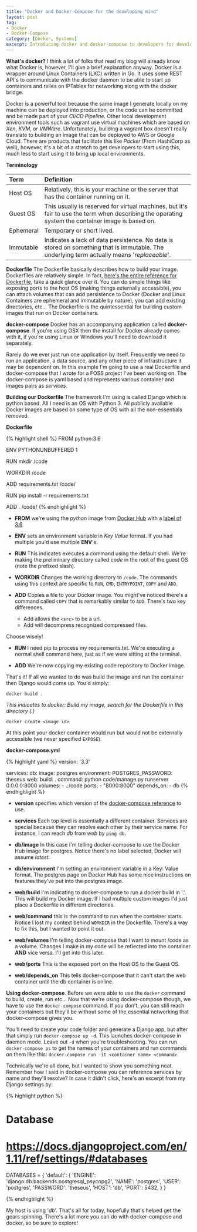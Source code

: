 ```yaml
---
title: "Docker and Docker-Compose for the developing mind"
layout: post
tag:
- Docker
- Docker-Compose
category: [Docker, Systems]
excerpt: Introducing docker and docker-compose to developers for developing powerful local development environments and easy to deploy production environments.
---
```


**What's docker?**
I think a lot of folks that read my blog will already know what Docker is, however, I'll give a brief explanation anyway. Docker is a wrapper around Linux Containers (LXC) written in Go. It uses some REST API's to communicate with the docker daemon to be able to start up containers and relies on IPTables for networking along with the docker bridge.

Docker is a powerful tool because the same image I generate locally on my machine can be deployed into production, or the code can be committed and be made part of your _CI/CD Pipeline_. Other local development environment tools such as vagrant use virtual machines which are based on _Xen_, _KVM_, or _VMWare_. Unfortunately, building a vagrant box doesn't really translate to building an image that can be deployed to AWS or Google Cloud. There are products that facilitate this like _Packer_ (From HashiCorp as well), however, it's a bit of a stretch to get developers to start using this, much less to start using it to bring up local environments.

**Terminology**

| Term | Definition |
|:---|:---|
| Host OS | Relatively, this is your machine or the server that has the container running on it. |
| Guest OS | This usually is reserved for virtual machines, but it's fair to use the term when describing the operating system the container image is based on.|
| Ephemeral | Temporary or short lived. |
| Immutable | Indicates a lack of data persistence. No data is stored on something that is immutable. The underlying term actually means '_replaceable_'. |

**Dockerfile**
The Dockerfile basically describes how to build your image. Dockerfiles are relatively simple. In fact, [here's the entire reference for Dockerfile](https://docs.docker.com/engine/reference/builder/), take a quick glance over it. You can do simple things like exposing ports to the host OS (making things externally accessible), you can attach volumes that can add persistence to Docker (Docker and Linux Containers are ephemeral and immutable by nature), you can add existing directories, etc... The Dockerfile is the quintessential for building custom images that run on Docker containers.

**docker-compose**
Docker has an accompanying application called **docker-compose**. If you're using OSX then the install for Docker already comes with it, if you're using Linux or Windows you'll need to download it separately.

Rarely do we ever just run one application by itself. Frequently we need to run an application, a data source, and any other piece of infrastructure it may be dependent on. In this example I'm going to use a real Dockerfile and docker-compose that I wrote for a FOSS project I've been working on. The docker-compose is yaml based and represents various container and images pairs as _services_.

**Building our Dockerfile**
The framework I'm using is called Django which is python based. All I need is an OS with Python 3. All publicly available Docker images are based on some type of OS with all the non-essentials removed.

**Dockerfile**

{% highlight shell %}
FROM python:3.6

ENV PYTHONUNBUFFERED 1

RUN mkdir /code

WORKDIR /code

ADD requirements.txt /code/

RUN pip install -r requirements.txt

ADD . /code/
{% endhighlight %}

* **FROM** we're using the _python_ image from [Docker Hub](https://hub.docker.com) with a [label of 3.6](https://hub.docker.com/_/python/).

* **ENV** sets an environment variable in _Key Value_ format. If you had multiple you'd use multiple **ENV**'s.

* **RUN** This indicates executes a command using the default shell. We're making the preliminary directory called _code_ in the root of the guest OS (note the prefixed slash).

* **WORKDIR** Changes the working directory to `/code`. The commands using this context are specific to `RUN`, `CMD`, `ENTRYPOINT`, `COPY` and `ADD`.

*  **ADD** Copies a file to your Docker image. You might've noticed there's a command called `COPY` that is remarkably similar to `ADD`. There's two key differences.

   * Add allows the `<src>` to be a url.
   * Add will decompress recognized compressed files.

Choose wisely!

* **RUN** I need pip to process my requirements.txt. We're executing a normal shell command here, just as if we were sitting at the terminal.

* **ADD** We're now copying my existing code repository to Docker image.

That's it! If all we wanted to do was build the image and run the container then Django would come up. You'd simply:

`docker build .`

_This indicates to docker: Build my image, search for the Dockerfile in this directory (.)_

`docker create <image id>`

At this point your docker container would run but would not be externally accessible (we never specified `EXPOSE`).

**docker-compose.yml**

{% highlight yaml %}
version: '3.3'

services:
  db:
    image: postgres
    environment:
      POSTGRES_PASSWORD: theseus
  web:
    build: .
    command: python code/manage.py runserver 0.0.0.0:8000
    volumes:
      - .:/code
    ports:
      - "8000:8000"
    depends_on:
      - db
{% endhighlight %}

* **version** specifies which version of the [docker-compose reference](https://docs.docker.com/compose/compose-file/) to use.

* **services** Each top level is essentially a different container. Services are special because they can resolve each other by their service name. For instance, I can reach _db_ from _web_ by `ping db`.

* **db/image** In this case I'm telling docker-compose to use the Docker Hub image for postgres. Notice there's no label selected, Docker will assume _latest_.

* **db/environment** I'm setting an environment variable in a Key: Value format. The postgres page on Docker Hub has some nice instructions on features they've put into the postgres image.

* **web/build** I'm indicating to docker-compose to run a docker build in '.'. This will build my Docker image. If I had multiple custom images I'd just place a Dockerfile in different directories.

* **web/command** this is the command to run when the container starts. Notice I lost my context behind `WORKDIR` in the Dockerfile. There's a way to fix this, but I wanted to point it out.

* **web/volumes** I'm telling docker-compose that I want to mount /code as a volume. Changes I make in my code will be reflected into the container **AND** vice versa. I'll get into this later.

* **web/ports** This is the exposed port on the Host OS to the Guest OS.

* **web/depends_on** This tells docker-compose that it can't start the web container until the db container is online.

**Using docker-compose**. Before we were able to use the `docker` command to build, create, run etc... Now that we're using docker-compose though, we have to use the `docker-compose` command. If you don't, you can still reach your containers but they'll be without some of the essential networking that docker-compose gives you.

You'll need to create your code folder and generate a Django app, but after that simply run `docker-compose up -d`. This launches docker-compose in daemon mode. Leave out `-d` when you're troubleshooting. You can run `docker-compose ps` to get the names of your containers and run commands on them like this: `docker-compose run -it <container name> <command>`.

Technically we're all done, but I wanted to show you something neat. Remember how I said in docker-compose you can reference services by name and they'll resolve? In case it didn't click, here's an excerpt from my Django settings.py:

{% highlight python %}
# Database
# https://docs.djangoproject.com/en/1.11/ref/settings/#databases

DATABASES = {
    'default': {
        'ENGINE': 'django.db.backends.postgresql_psycopg2',
        'NAME': 'postgres',
        'USER': 'postgres',
        'PASSWORD': 'theseus',
        'HOST': 'db',
        'PORT': 5432,
    }
}

{% endhighlight %}

My host is using '_db_'. That's all for today, hopefully that's helped get the gears spinning. There's a lot more you can do with docker-compose and docker, so be sure to explore!
